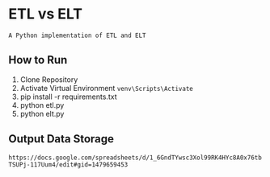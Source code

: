 # ETL vs ELT
`A Python implementation of ETL and ELT`

## How to Run

1. Clone Repository
2. Activate Virtual Environment `venv\Scripts\Activate`
3. pip install -r requirements.txt
4. python etl.py
5. python elt.py


## Output Data Storage
`https://docs.google.com/spreadsheets/d/1_6GndTYwsc3Xol99RK4HYc8A0x76tbTSUPj-117Uum4/edit#gid=1479659453`
